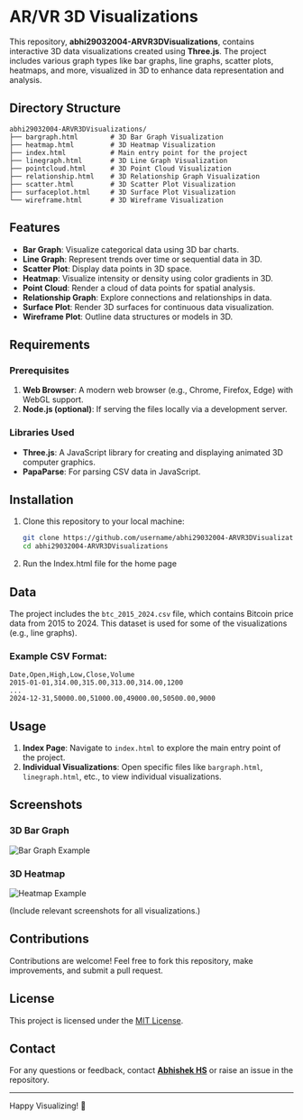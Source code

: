 
# AR/VR 3D Visualizations

This repository, **abhi29032004-ARVR3DVisualizations**, contains interactive 3D data visualizations created using **Three.js**. The project includes various graph types like bar graphs, line graphs, scatter plots, heatmaps, and more, visualized in 3D to enhance data representation and analysis.

## Directory Structure

```plaintext
abhi29032004-ARVR3DVisualizations/
├── bargraph.html        # 3D Bar Graph Visualization
├── heatmap.html         # 3D Heatmap Visualization
├── index.html           # Main entry point for the project
├── linegraph.html       # 3D Line Graph Visualization
├── pointcloud.html      # 3D Point Cloud Visualization
├── relationship.html    # 3D Relationship Graph Visualization
├── scatter.html         # 3D Scatter Plot Visualization
├── surfaceplot.html     # 3D Surface Plot Visualization
└── wireframe.html       # 3D Wireframe Visualization
```

## Features

- **Bar Graph**: Visualize categorical data using 3D bar charts.
- **Line Graph**: Represent trends over time or sequential data in 3D.
- **Scatter Plot**: Display data points in 3D space.
- **Heatmap**: Visualize intensity or density using color gradients in 3D.
- **Point Cloud**: Render a cloud of data points for spatial analysis.
- **Relationship Graph**: Explore connections and relationships in data.
- **Surface Plot**: Render 3D surfaces for continuous data visualization.
- **Wireframe Plot**: Outline data structures or models in 3D.

## Requirements

### Prerequisites

1. **Web Browser**: A modern web browser (e.g., Chrome, Firefox, Edge) with WebGL support.
2. **Node.js (optional)**: If serving the files locally via a development server.

### Libraries Used

- **Three.js**: A JavaScript library for creating and displaying animated 3D computer graphics.
- **PapaParse**: For parsing CSV data in JavaScript.

## Installation

1. Clone this repository to your local machine:

   ```bash
   git clone https://github.com/username/abhi29032004-ARVR3DVisualizations.git
   cd abhi29032004-ARVR3DVisualizations
   ```

2. Run the Index.html file for the home page
## Data

The project includes the `btc_2015_2024.csv` file, which contains Bitcoin price data from 2015 to 2024. This dataset is used for some of the visualizations (e.g., line graphs).

### Example CSV Format:
```csv
Date,Open,High,Low,Close,Volume
2015-01-01,314.00,315.00,313.00,314.00,1200
...
2024-12-31,50000.00,51000.00,49000.00,50500.00,9000
```

## Usage

1. **Index Page**: Navigate to `index.html` to explore the main entry point of the project.
2. **Individual Visualizations**: Open specific files like `bargraph.html`, `linegraph.html`, etc., to view individual visualizations.

## Screenshots

### 3D Bar Graph
![Bar Graph Example](![image](https://github.com/user-attachments/assets/c9ab27d9-e84e-43f3-8828-311283637507)
)

### 3D Heatmap
![Heatmap Example](https://via.placeholder.com/800x400)

(Include relevant screenshots for all visualizations.)

## Contributions

Contributions are welcome! Feel free to fork this repository, make improvements, and submit a pull request.

## License

This project is licensed under the [MIT License](LICENSE).

## Contact

For any questions or feedback, contact **[Abhishek HS](mailto:your-email@example.com)** or raise an issue in the repository.

---

Happy Visualizing! 🚀
